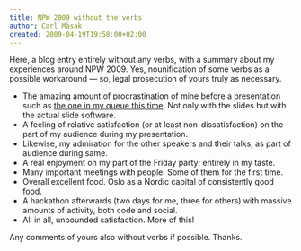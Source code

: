 ```yaml
---
title: NPW 2009 without the verbs
author: Carl Mäsak
created: 2009-04-19T19:58:00+02:00
---
```

Here, a blog entry entirely without any verbs, with a summary about my experiences around NPW 2009. Yes, nounification of some verbs as a possible workaround — so, legal prosecution of yours truly as necessary.

- The amazing amount of procrastination of mine before a presentation such as [the one in my queue this time](http://www.perlworkshop.no/npw2009/talk/1734). Not only with the slides but with the actual slide software.
- A feeling of relative satisfaction (or at least non-dissatisfaction) on the part of my audience during my presentation.
- Likewise, my admiration for the other speakers and their talks, as part of audience during same.
- A real enjoyment on my part of the Friday party; entirely in my taste.
- Many important meetings with people. Some of them for the first time.
- Overall excellent food. Oslo as a Nordic capital of consistently good food.
- A hackathon afterwards (two days for me, three for others) with massive amounts of activity, both code and social.
- All in all, unbounded satisfaction. More of this!

Any comments of yours also without verbs if possible. Thanks.


